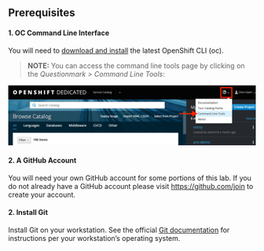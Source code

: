 ## Prerequisites

#### 1. OC Command Line Interface
You will need to [download and install](https://docs.openshift.com/dedicated/cli_reference/get_started_cli.html#installing-the-cli) the latest OpenShift CLI (oc).  

> **NOTE:** You can access the command line tools page by clicking on the *Questionmark > Command Line Tools*:

![CLI Tools](/images/0-cli_tools_page.png)

#### 2. A GitHub Account
You will need your own GitHub account for some portions of this lab.  If you do not already have a GitHub account please visit https://github.com/join to create your account.

#### 2. Install Git

Install Git on your workstation.  See the official [Git documentation](https://git-scm.com/book/en/v2/Getting-Started-Installing-Git) for instructions per your workstation’s operating system.
